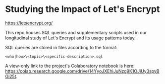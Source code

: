 # Studying the Impact of Let's Encrypt

https://letsencrypt.org/

This repo houses SQL queries and supplementary scripts used in our
longitudinal study of Let's Encrypt and its usage patterns today.

SQL queries are stored in files according to the format:

```
<who|how>\<topic>\<specific-description>.sql
```

A view-only link to the project's Colaboratory notebook is here:
https://colab.research.google.com/drive/14YyoJXEhiJuNzg9K1OJiUy3spyBGi25t.
